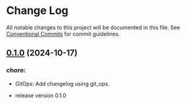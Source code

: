 # Change Log

All notable changes to this project will be documented in this file.
See [Conventional Commits](Https://conventionalcommits.org) for commit guidelines.

<!-- changelog -->

## [0.1.0](https://github.com/vitalis/lumaai_ex/compare/0.1.0...0.1.0) (2024-10-17)




### chore:

* GitOps: Add changelog using git_ops.

* release version 0.1.0
